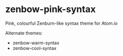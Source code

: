 # zenbow-pink-syntax

Pink, colourful Zenburn-like syntax theme for Atom.io

Alternate themes:
- zenbow-warm-syntax
- zenbow-cool-syntax
